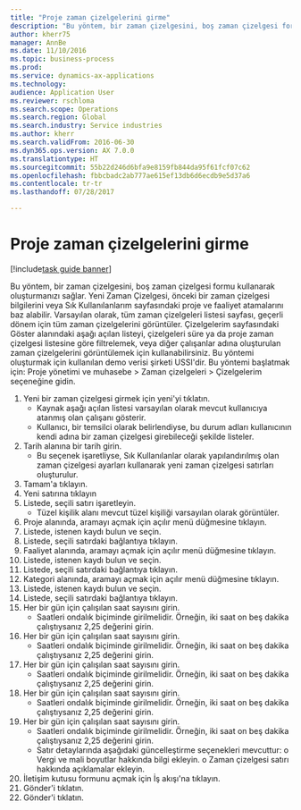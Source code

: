 ```yaml
--- 
title: "Proje zaman çizelgelerini girme"
description: "Bu yöntem, bir zaman çizelgesini, boş zaman çizelgesi formu kullanarak oluşturmanızı sağlar."
author: kherr75
manager: AnnBe
ms.date: 11/10/2016
ms.topic: business-process
ms.prod: 
ms.service: dynamics-ax-applications
ms.technology: 
audience: Application User
ms.reviewer: rschloma
ms.search.scope: Operations
ms.search.region: Global
ms.search.industry: Service industries
ms.author: kherr
ms.search.validFrom: 2016-06-30
ms.dyn365.ops.version: AX 7.0.0
ms.translationtype: HT
ms.sourcegitcommit: 55b22d246d6bfa9e8159fb844da95f61fcf07c62
ms.openlocfilehash: fbbcbadc2ab777ae615ef13db6d6ecdb9e5d37a6
ms.contentlocale: tr-tr
ms.lasthandoff: 07/28/2017

---
```

# <a name="enter-project-timesheets"></a>Proje zaman çizelgelerini girme

[!include[task guide banner](../../includes/task-guide-banner.md)]

Bu yöntem, bir zaman çizelgesini, boş zaman çizelgesi formu kullanarak oluşturmanızı sağlar. Yeni Zaman Çizelgesi, önceki bir zaman çizelgesi bilgilerini veya Sık Kullanılanlarım sayfasındaki proje ve faaliyet atamalarını baz alabilir. Varsayılan olarak, tüm zaman çizelgeleri listesi sayfası, geçerli dönem için tüm zaman çizelgelerini görüntüler. Çizelgelerim sayfasındaki Göster alanındaki aşağı açılan listeyi, çizelgeleri süre ya da proje zaman çizelgesi listesine göre filtrelemek, veya diğer çalışanlar adına oluşturulan zaman çizelgelerini görüntülemek için kullanabilirsiniz. Bu yöntemi oluşturmak için kullanılan demo verisi şirketi USSI'dir. Bu yöntemi başlatmak için: Proje yönetimi ve muhasebe > Zaman çizelgeleri > Çizelgelerim seçeneğine gidin.

1. Yeni bir zaman çizelgesi girmek için yeni'yi tıklatın.
    * Kaynak aşağı açılan listesi varsayılan olarak mevcut kullanıcıya atanmış olan çalışanı gösterir.  
    * Kullanıcı, bir temsilci olarak belirlendiyse, bu durum adları kullanıcının kendi adına bir zaman çizelgesi girebileceği şekilde listeler.  
2. Tarih alanına bir tarih girin.
    * Bu seçenek işaretliyse, Sık Kullanılanlar olarak yapılandırılmış olan zaman çizelgesi ayarları kullanarak yeni zaman çizelgesi satırları oluşturulur.  
3. Tamam'a tıklayın.
4. Yeni satırına tıklayın
5. Listede, seçili satırı işaretleyin.
    * Tüzel kişilik alanı mevcut tüzel kişiliği varsayılan olarak görüntüler.   
6. Proje alanında, aramayı açmak için açılır menü düğmesine tıklayın.
7. Listede, istenen kaydı bulun ve seçin.
8. Listede, seçili satırdaki bağlantıya tıklayın.
9. Faaliyet alanında, aramayı açmak için açılır menü düğmesine tıklayın.
10. Listede, istenen kaydı bulun ve seçin.
11. Listede, seçili satırdaki bağlantıya tıklayın.
12. Kategori alanında, aramayı açmak için açılır menü düğmesine tıklayın.
13. Listede, istenen kaydı bulun ve seçin.
14. Listede, seçili satırdaki bağlantıya tıklayın.
15. Her bir gün için çalışılan saat sayısını girin.
    * Saatleri ondalık biçiminde girilmelidir.  Örneğin, iki saat on beş dakika çalıştıysanız 2,25 değerini girin.   
16. Her bir gün için çalışılan saat sayısını girin.
    * Saatleri ondalık biçiminde girilmelidir.  Örneğin, iki saat on beş dakika çalıştıysanız 2,25 değerini girin.   
17. Her bir gün için çalışılan saat sayısını girin.
    * Saatleri ondalık biçiminde girilmelidir.  Örneğin, iki saat on beş dakika çalıştıysanız 2,25 değerini girin.   
18. Her bir gün için çalışılan saat sayısını girin.
    * Saatleri ondalık biçiminde girilmelidir.  Örneğin, iki saat on beş dakika çalıştıysanız 2,25 değerini girin.   
19. Her bir gün için çalışılan saat sayısını girin.
    * Saatleri ondalık biçiminde girilmelidir.  Örneğin, iki saat on beş dakika çalıştıysanız 2,25 değerini girin.   
    * Satır detaylarında aşağıdaki güncelleştirme seçenekleri mevcuttur:  o  Vergi ve mali boyutlar hakkında bilgi ekleyin.  o    Zaman çizelgesi satırı hakkında açıklamalar ekleyin.  
20. İletişim kutusu formunu açmak için İş akışı'na tıklayın.
21. Gönder'i tıklatın.
22. Gönder'i tıklatın.


